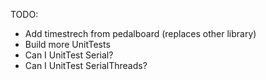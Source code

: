 TODO:
* Add timestrech from pedalboard (replaces other library)
* Build more UnitTests
*   Can I UnitTest Serial?
*   Can I UnitTest SerialThreads?
